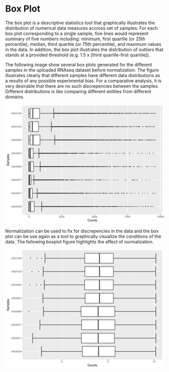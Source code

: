 # Box Plot
The box plot is a descriptive statistics tool that graphically illustrates the distribution of numerical data measures accross set of samples. For each box plot corresponding to a single sample, five lines would represent summary of five numbers including: minimum, first quartile (or 25th percentile), median, third quartile (or 75th percentile), and maximum values in the data. In addition, the box plot illustrates the distribution of outliers that stands at a provided threshold (e.g. 1.5 x [third quartile-first quartile]).

The following image show several box plots generated for the different samples in the uploaded RNAseq dataset before normalization. The figure illustrates clearly that different samples have different data distributions as a results of any possible experimental bias. For a comparative analysis, it is very desirable that there are no such discrepencies between the samples. Different distributions is like comparing different entities from different domains. 

![Image](qc_boxplot_0dpi300.png)

Normalization can be used to fix for discrepencies in the data and the box plot can be use again as a tool to graphically visualize the conditions of the data. The following boxplot figure highlights the effect of normalization.

![Image](qc_norm_boxplot_0dpi300.png)
